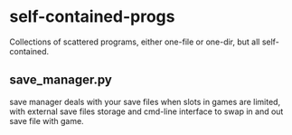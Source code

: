 # self-contained-progs
Collections of scattered programs, either one-file or one-dir, but all self-contained.

## save_manager.py

save manager deals with your save files when slots in games are limited, with external save files storage and cmd-line interface to swap in and out save file with game.
